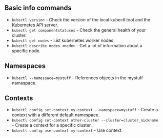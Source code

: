 ## Basic info commands

* `kubectl version` - Check the version of the local kubectl tool and the Kubernetes API server.
* `kubectl get componentstatuses` - Check the general health of your cluster.
* `kubectl get nodes` - List kubernetes worker nodes
* `kubectl describe nodes <node>` - Get a lot of information about a specific node.

## Namespaces
* `kubectl --namespace=mystuff` - References objects in the mystuff namespace.

## Contexts

* `kubectl config set-context my-context --namespace=mystuff` - Create a context with a different default namespace.
* `kubectl config set-context other-cluster --cluster=cluster_nickname` - Create a context for a specific cluster.
* `kubectl config use-context my-context` - Use context.
